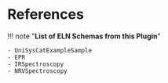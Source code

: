# References

!!! note "**List of ELN Schemas from this Plugin**"

    - UniSysCatExampleSample
    - EPR
    - IRSpectroscopy
    - NRVSpectroscopy

